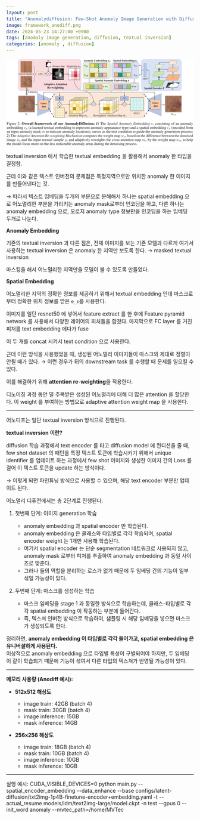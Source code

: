```yaml
---
layout: post
title: "Anomalydiffusion: Few-Shot Anomaly Image Generation with Diffusion Model (+Textual Inversion)"
image: framework_anodiff.png
date: 2024-05-23 14:27:00 +0900
tags: [anomaly image generation, diffusion, textual inversion]
categories: [anomaly , diffusion]
---
```



<p align="center">
  <img src="/images/framework_anodiff.png" alt="AnomalyDiffusion Framework" width="600"/>
</p>

textual inversion 에서 학습한 textual embedding 을 활용해서 anomaly 한 타입을 결정함.

근데 이와 같은 텍스트 인버전의 문제점은 특정지역으로만 위치한 anomaly 한 이미지를 만들어낸다는 것. 

→ 따라서 텍스트 임베딩을 두개의 부분으로 분해해서 하나는 spatial embedding 으로 어노멀리한 부분을 가리키는 anomaly mask로부터 인코딩을 하고, 다른 하나는 anomaly embedding 으로, 오로지 anomaly type 정보만을 인코딩을 하는 임베딩 두개로 나눈다. 

**Anomaly Embedding**

기존의 textual inversion 과 다른 점은, 전체 이미지를 보는 기존 모델과 다르게 여기서 사용하는 textual inversion 은 anomaly 한 지역만 보도록 한다. → masked textual inversion 

마스킹을 해서 어노멀리한 지역만을 모델이 볼 수 있도록 만들었다. 

**Spatial Embedding**

어노멀리한 지역의 정확한 정보를 제공하기 위해서 textual embedding 인데 마스크로부터 정확한 위치 정보를 받은 `e_s`를 사용한다. 

이미지를 일단 resnet50 에 넣어서 feature extract 를 한 후에 Feature pyramid network 를 사용해서 다양한 레이어의 피처들을 합쳤다. 마지막으로 FC layer 를 거친 피처를 text embedding 에다가 fuse

이 두 개를 concat 시켜서 text condition 으로 사용한다. 

근데 이런 방식을 사용했었을 때, 생성된 어노멀리 이미지들이 마스크와 제대로 정렬이 안될 때가 있다. → 이런 경우가 뒤의 downstream task 를 수행할 때 문제를 일으킬 수 있다.

이를 해결하기 위해 **attention re-weighting**을 적용한다.

디노이징 과정 동안 덜 주목받은 생성된 어노멀리에 대해 더 많은 attention 을 할당한다. 이 weight 를 부여하는 방법으로 adaptive attention weight map 을 사용한다. 

---

어노디프는 일단 textual inversion 방식으로 진행된다.

**textual inversion 이란?**

diffusion 학습 과정에서 text encoder 를 타고 diffusion model 에 컨디션을 줄 때, few shot dataset 의 패턴을 특정 텍스트 토큰에 학습시키기 위해서 unique identifier 를 업데이트 하는 과정에서 few shot 이미지와 생성한 이미지 간의 Loss 를 걸어 이 텍스트 토큰을 update 하는 방식이다.

→ 이렇게 되면 파인튜닝 방식으로 사용할 수 있으며, 해당 text encoder 부분만 업데이트 된다.

어노멀리 디퓨전에서는 총 2단계로 진행된다.

1. 첫번째 단계: 이미지 generation 학습  
   - anomaly embedding 과 spatial encoder 만 학습된다.
   - anomaly embedding 은 클래스와 타입별로 각각 학습되며, spatial encoder weight 는 1개만 사용해 학습된다.
   - 여기서 spatial encoder 는 단순 segmentation 네트워크로 사용되지 않고, anomaly mask 로부터 피처를 추출하여 anomaly embedding 과 동일 사이즈로 맞춘다.
   - 그러나 둘의 역할을 분리하는 로스가 없기 때문에 두 임베딩 간의 기능이 일부 섞일 가능성이 있다.

2. 두번째 단계: 마스크를 생성하는 학습  
   - 마스크 임베딩을 stage 1 과 동일한 방식으로 학습하는데, 클래스-타입별로 각각 spatial embedding 이 작동하는 부분에 들어간다.
   - 즉, 텍스쳐 인버전 방식으로 학습하여, 샘플링 시 해당 임베딩을 넣으면 마스크가 생성되도록 한다.

정리하면, **anomaly embedding 이 타입별로 각각 들어가고, spatial embedding 은 유니버셜하게 사용된다.**  
이상적으로 anomaly embedding 으로 타입별 특성이 구별되어야 하지만, 두 임베딩이 같이 학습되기 때문에 기능이 섞여서 다른 타입의 텍스쳐가 반영될 가능성이 있다.

---

**메모리 사용량 (Anodiff 예시):**

- **512x512 해상도**  
  - image train: 42GB (batch 4)  
  - mask train: 30GB (batch 4)  
  - image inference: 15GB  
  - mask inference: 14GB

- **256x256 해상도**  
  - image train: 18GB (batch 4)  
  - mask train: 10GB (batch 4)  
  - image inference: 10GB  
  - mask inference: 10GB

---

실행 예시:
CUDA_VISIBLE_DEVICES=0 python main.py --spatial_encoder_embedding --data_enhance --base configs/latent-diffusion/txt2img-1p4B-finetune-encoder+embedding.yaml -t --actual_resume models/ldm/text2img-large/model.ckpt -n test --gpus 0 --init_word anomaly --mvtec_path=/home/MVTec